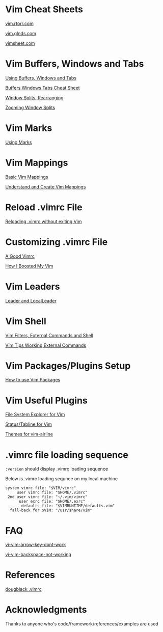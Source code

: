 # Vim Cheat Sheets
[vim.rtorr.com](https://vim.rtorr.com)

[vim.glnds.com](https://gist.github.com/glnds/11027696)

[vimsheet.com](https://vimsheet.com)

# Vim Buffers, Windows and Tabs
[Using Buffers, Windows and Tabs](https://dev.to/iggredible/using-buffers-windows-and-tabs-efficiently-in-vim-56jc)

[Buffers Windows Tabs Cheat Sheet](https://feici02.github.io/2017/05/28/buffers-windows-tabs.html)

[Window Splits, Rearranging](https://dev.to/mr_destructive/vim-window-splits-p3p)

[Zooming Window Splits](https://medium.com/@vinodkri/zooming-vim-window-splits-like-a-pro-d7a9317d40)

# Vim Marks
[Using Marks](https://medium.com/@kyle.coberly/using-marks-in-vim-c878929ee022)

# Vim Mappings
[Basic Vim Mappings](https://dev.to/iggredible/basic-vim-mapping-5ahj)

[Understand and Create Vim Mappings](https://medium.com/vim-drops/understand-vim-mappings-and-create-your-own-shortcuts-f52ee4a6b8ed)

# Reload .vimrc File
[Reloading .vimrc without exiting Vim](https://medium.com/usevim/reloading-your-vimrc-bdbc7e6e9665)

# Customizing .vimrc File
[A Good Vimrc](https://dougblack.io/words/a-good-vimrc.html)

[How I Boosted My Vim](https://nvie.com/posts/how-i-boosted-my-vim/)

# Vim Leaders
[Leader and LocalLeader](https://learnvimscriptthehardway.stevelosh.com/chapters/06.html)

# Vim Shell
[Vim Filters, External Commands and Shell](https://vimways.org/2019/vim-and-the-shell/)

[Vim Tips Working External Commands](https://www.linux.com/training-tutorials/vim-tips-working-external-commands/)

# Vim Packages/Plugins Setup
[How to use Vim Packages](https://dev.to/iggredible/how-to-use-vim-packages-3gil)

# Vim Useful Plugins
[File System Explorer for Vim](https://github.com/preservim/nerdtree)

[Status/Tabline for Vim](https://github.com/vim-airline/vim-airline)

[Themes for vim-airline](https://github.com/vim-airline/vim-airline-themes)

# .vimrc file loading sequence
`:version` should display .vimrc loading sequence

Below is .vimrc loading sequnce on my local machine
```
system vimrc file: "$VIM/vimrc"
     user vimrc file: "$HOME/.vimrc"
 2nd user vimrc file: "~/.vim/vimrc"
      user exrc file: "$HOME/.exrc"
       defaults file: "$VIMRUNTIME/defaults.vim"
  fall-back for $VIM: "/usr/share/vim"
```
# FAQ
[vi-vim-arrow-key-dont-work](https://www.shellhacks.com/vi-vim-arrow-keys-dont-work-print-letters-in-insert-mode/)

[vi-vim-backspace-not-working](https://www.shellhacks.com/vi-vim-backspace-not-working/)

# References
[dougblack .vimrc](https://github.com/dougblack/dotfiles/blob/master/.vimrc)

# Acknowledgments
Thanks to anyone who's code/framework/references/examples are used
